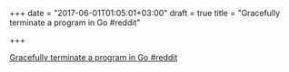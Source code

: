 +++
date = "2017-06-01T01:05:01+03:00"
draft = true
title = "Gracefully terminate a program in Go  #reddit"

+++

<p><a href="https://t.co/IBp5mcVTJf">Gracefully terminate a program in Go  #reddit</a></p>